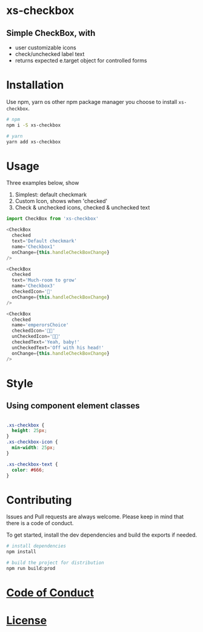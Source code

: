 # xs-checkbox

## Simple CheckBox, with
* user customizable icons
* check/unchecked label text
* returns expected e.target object for controlled forms

# Installation

Use npm, yarn os other npm package manager you choose to install `xs-checkbox`.

```sh
# npm
npm i -S xs-checkbox

# yarn
yarn add xs-checkbox
```

# Usage
Three examples below, show
1. Simplest: default checkmark
2. Custom Icon, shows when 'checked'
3. Check & unchecked icons, checked & unchecked text

```js
import CheckBox from 'xs-checkbox'

<CheckBox
  checked
  text='Default checkmark'
  name='Checkbox1'
  onChange={this.handleCheckBoxChange}
/>

<CheckBox
  checked
  text='Much-room to grow'
  name='Checkbox3'
  checkedIcon='🍄'
  onChange={this.handleCheckBoxChange}
/>

<CheckBox
  checked
  name='emperorsChoice'
  checkedIcon='👍🏻'
  unCheckedIcon='👎🏻'
  checkedText='Yeah, baby!'
  unCheckedText='Off with his head!'
  onChange={this.handleCheckBoxChange}
/>
```

# Style

## Using component element classes

```css

.xs-checkbox {
  height: 25px;
}
.xs-checkbox-icon {
  min-width: 25px;
}

.xs-checkbox-text {
  color: #666;
}

```

# Contributing

Issues and Pull requests are always welcome. Please keep in mind that there is a code of conduct.

To get started, install the dev dependencies and build the exports if needed.

```sh
# install dependencies
npm install

# build the project for distribution
npm run build:prod
```

# [Code of Conduct](CODE_OF_CONDUCT.md)

# [License](LICENSE.md)
